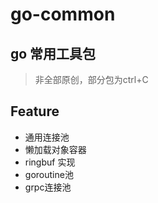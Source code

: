 # go-common


## go 常用工具包

> 非全部原创，部分包为ctrl+C

## Feature

- 通用连接池
- 懒加载对象容器
- ringbuf 实现
- goroutine池
- grpc连接池